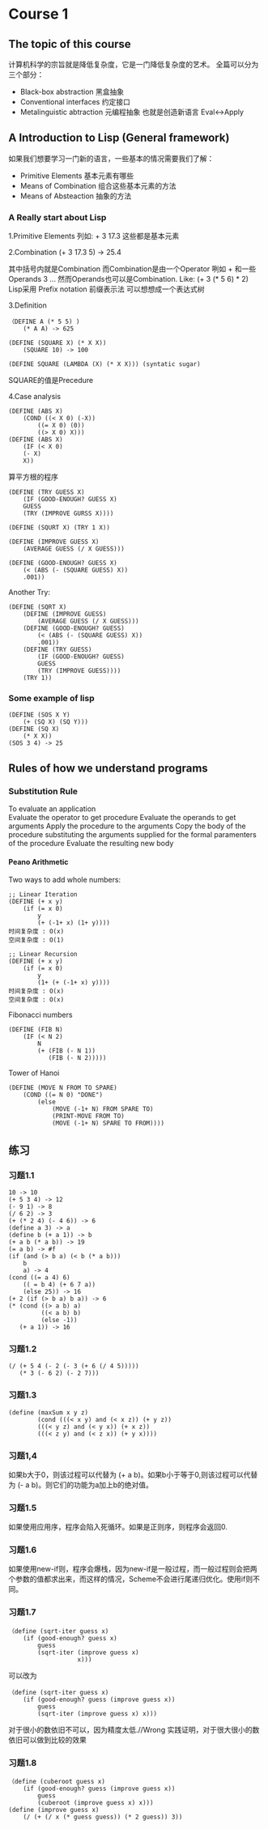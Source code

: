 # Course 1

## The topic of this course

计算机科学的宗旨就是降低复杂度，它是一门降低复杂度的艺术。
全篇可以分为三个部分：

- Black-box abstraction  黑盒抽象
- Conventional interfaces  约定接口
- Metalinguistic abtraction 元编程抽象 也就是创造新语言 Eval<->Apply

## A Introduction to Lisp (General framework)

如果我们想要学习一门新的语言，一些基本的情况需要我们了解：
    
- Primitive Elements  基本元素有哪些
- Means of Combination 组合这些基本元素的方法
- Means of Absteaction 抽象的方法

### A Really start about Lisp

1.Primitive Elements
列如: + 3 17.3 这些都是基本元素

2.Combination
(+ 3 17.3 5) -> 25.4

其中括号内就是Combination
而Combination是由一个Operator 咧如 + 和一些 Operands 3 ...
然而Operands也可以是Combination.
Like: (+ 3 (* 5 6) * 2)
Lisp采用 Prefix notation 前缀表示法 可以想想成一个表达式树

3.Definition  

    （DEFINE A (* 5 5) )  
        (* A A) -> 625

    (DEFINE (SQUARE X) (* X X))  
        (SQUARE 10) -> 100

    (DEFINE SQUARE (LAMBDA (X) (* X X))) (syntatic sugar)  
SQUARE的值是Precedure

4.Case analysis

    (DEFINE (ABS X)  
        (COND ((< X 0) (-X))  
            ((= X 0) (0))  
            ((> X 0) X)))  
    (DEFINE (ABS X)  
        (IF (< X 0)  
        (- X)  
        X))  

算平方根的程序

    (DEFINE (TRY GUESS X)  
        (IF (GOOD-ENOUGH? GUESS X)  
        GUESS  
        (TRY (IMPROVE GURSS X))))  

    (DEFINE (SQURT X) (TRY 1 X))  

    (DEFINE (IMPROVE GUESS X)  
        (AVERAGE GUESS (/ X GUESS)))  

    (DEFINE (GOOD-ENOUGH? GUESS X)  
        (< (ABS (- (SQUARE GUESS) X))  
        .001))  

Another Try:  

    (DEFINE (SQRT X)  
        (DEFINE (IMPROVE GUESS)  
            (AVERAGE GUESS (/ X GUESS)))  
        (DEFINE (GOOD-ENOUGH? GUESS)  
            (< (ABS (- (SQUARE GUESS) X))  
            .001))  
        (DEFINE (TRY GUESS)  
            (IF (GOOD-ENOUGH? GUESS)  
            GUESS  
            (TRY (IMPROVE GUESS))))  
        (TRY 1))  


### Some example of lisp

    (DEFINE (SOS X Y)
        (+ (SQ X) (SQ Y)))
    (DEFINE (SQ X)
        (* X X))
    (SOS 3 4) -> 25
    
## Rules of how we understand programs

### Substitution Rule

To evaluate an application  
    Evaluate the operator to get procedure
    Evaluate the operands to get arguments
    Apply the procedure to the arguments 
        Copy the body of the procedure
            substituting the arguments supplied
            for the formal paramenters of the procedure
        Evaluate the resulting new body

#### Peano Arithmetic

Two ways to add whole numbers:

    ;; Linear Iteration
    (DEFINE (+ x y)
        (if (= x 0)
            y
            (+ (-1+ x) (1+ y))))
    时间复杂度 : O(x)
    空间复杂度 : O(1)
    
    ;; Linear Recursion
    (DEFINE (+ x y)
        (if (= x 0)
            y
            (1+ (+ (-1+ x) y))))
    时间复杂度 : O(x)
    空间复杂度 : O(x)
    
    
Fibonacci numbers

    (DEFINE (FIB N)
        (IF (< N 2)
            N
            (+ (FIB (- N 1))
               (FIB (- N 2)))))
               
Tower of Hanoi

    (DEFINE (MOVE N FROM TO SPARE)
        (COND ((= N 0) "DONE")
            (else
                (MOVE (-1+ N) FROM SPARE TO)
                (PRINT-MOVE FROM TO)
                (MOVE (-1+ N) SPARE TO FROM))))

## 练习

### 习题1.1

    10 -> 10
    (+ 5 3 4) -> 12
    (- 9 1) -> 8
    (/ 6 2) -> 3
    (+ (* 2 4) (- 4 6)) -> 6
    (define a 3) -> a
    (define b (+ a 1)) -> b
    (+ a b (* a b)) -> 19
    (= a b) -> #f
    (if (and (> b a) (< b (* a b)))
        b
        a) -> 4
    (cond ((= a 4) 6)
        (( = b 4) (+ 6 7 a))
        (else 25)) -> 16
    (+ 2 (if (> b a) b a)) -> 6
    (* (cond ((> a b) a)
             ((< a b) b)
             (else -1))
       (+ a 1)) -> 16
    
### 习题1.2
    
    (/ (+ 5 4 (- 2 (- 3 (+ 6 (/ 4 5)))))
       (* 3 (- 6 2) (- 2 7)))
       
### 习题1.3
    
    (define (maxSum x y z)
            (cond (((< x y) and (< x z)) (+ y z))
            (((< y z) and (< y x)) (+ x z))
            (((< z y) and (< z x)) (+ y x))))
            
### 习题1,4

如果b大于0，则该过程可以代替为 (+ a b)。如果b小于等于0,则该过程可以代替为 (- a b)。则它们的功能为a加上b的绝对值。
    
### 习题1.5

如果使用应用序，程序会陷入死循环。如果是正则序，则程序会返回0.

### 习题1.6

如果使用new-if则，程序会爆栈，因为new-if是一般过程，而一般过程则会把两个参数的值都求出来，而这样的情况，Scheme不会进行尾递归优化。使用if则不同。
    
### 习题1.7
    
    （define (sqrt-iter guess x)
        (if (good-enough? guess x)
            guess
            (sqrt-iter (improve guess x)
                       x)))
可以改为

    （define (sqrt-iter guess x)
        (if (good-enough? guess (improve guess x))
            guess
            (sqrt-iter (improve guess x) x)))
            
对于很小的数依旧不可以，因为精度太低.//Wrong
实践证明，对于很大很小的数依旧可以做到比较的效果

### 习题1.8

    （define (cuberoot guess x)
        (if (good-enough? guess (improve guess x))
            guess
            (cuberoot (improve guess x) x)))
    (define (improve guess x)
        (/ (+ (/ x (* guess guess)) (* 2 guess)) 3))
        

            
